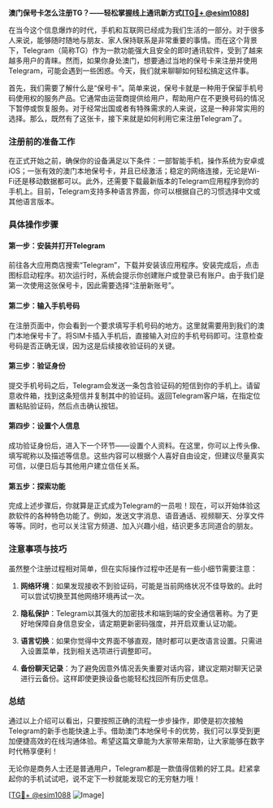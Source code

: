 **澳门保号卡怎么注册TG？——轻松掌握线上通讯新方式[[TG💪+ @esim1088](https://t.me/s/esim1088)]**

在当今这个信息爆炸的时代，手机和互联网已经成为我们生活的一部分。对于很多人来说，能够随时随地与朋友、家人保持联系是非常重要的事情。而在这个背景下，Telegram（简称TG）作为一款功能强大且安全的即时通讯软件，受到了越来越多用户的青睐。然而，如果你身处澳门，想要通过当地的保号卡来注册并使用Telegram，可能会遇到一些困惑。今天，我们就来聊聊如何轻松搞定这件事。

首先，我们需要了解什么是“保号卡”。简单来说，保号卡就是一种用于保留手机号码使用权的服务产品。它通常由运营商提供给用户，帮助用户在不更换号码的情况下暂停或恢复服务。对于经常出国或者有特殊需求的人来说，这是一种非常实用的选择。那么，既然有了这张卡，接下来就是如何利用它来注册Telegram了。

### 注册前的准备工作

在正式开始之前，确保你的设备满足以下条件：一部智能手机，操作系统为安卓或iOS；一张有效的澳门本地保号卡，并且已经激活；稳定的网络连接，无论是Wi-Fi还是移动数据都可以。此外，还需要下载最新版本的Telegram应用程序到你的手机上。目前，Telegram支持多种语言界面，你可以根据自己的习惯选择中文或其他语言版本。

### 具体操作步骤

#### 第一步：安装并打开Telegram
前往各大应用商店搜索“Telegram”，下载并安装该应用程序。安装完成后，点击图标启动程序。初次运行时，系统会提示你创建账户或登录已有账户。由于我们是第一次使用这张保号卡，因此需要选择“注册新账号”。

#### 第二步：输入手机号码
在注册页面中，你会看到一个要求填写手机号码的地方。这里就需要用到我们的澳门本地保号卡了。将SIM卡插入手机后，直接输入对应的手机号码即可。注意检查号码是否正确无误，因为这是后续接收验证码的关键。

#### 第三步：验证身份
提交手机号码之后，Telegram会发送一条包含验证码的短信到你的手机上。请留意收件箱，找到这条短信并复制其中的验证码。返回Telegram客户端，在指定位置粘贴验证码，然后点击确认按钮。

#### 第四步：设置个人信息
成功验证身份后，进入下一个环节——设置个人资料。在这里，你可以上传头像、填写昵称以及描述等信息。这些内容可以根据个人喜好自由设定，但建议尽量真实可信，以便日后与其他用户建立信任关系。

#### 第五步：探索功能
完成上述步骤后，你就算是正式成为Telegram的一员啦！现在，可以开始体验这款软件的各种特色功能了。例如，发送文字消息、语音通话、视频聊天、分享文件等等。同时，也可以关注官方频道、加入兴趣小组，结识更多志同道合的朋友。

### 注意事项与技巧

虽然整个注册过程相对简单，但在实际操作过程中还是有一些小细节需要注意：

1. **网络环境**：如果发现接收不到验证码，可能是当前网络状况不佳导致的。此时可以尝试切换至其他网络环境再试一次。
   
2. **隐私保护**：Telegram以其强大的加密技术和端到端的安全通信著称。为了更好地保障自身信息安全，请定期更新密码强度，并开启双重认证功能。

3. **语言切换**：如果你觉得中文界面不够直观，随时都可以更改语言设置。只需进入设置菜单，找到相关选项进行调整即可。

4. **备份聊天记录**：为了避免因意外情况丢失重要对话内容，建议定期对聊天记录进行云备份。这样即使更换设备也能轻松找回所有历史信息。

### 总结

通过以上介绍可以看出，只要按照正确的流程一步步操作，即使是初次接触Telegram的新手也能快速上手。借助澳门本地保号卡的优势，我们可以享受到更加便捷高效的在线沟通体验。希望这篇文章能为大家带来帮助，让大家能够在数字时代畅享便利！

无论你是商务人士还是普通用户，Telegram都是一款值得信赖的好工具。赶紧拿起你的手机试试吧，说不定下一秒就能发现它的无穷魅力哦！

[[TG💪+ @esim1088](https://t.me/s/esim1088) ![Image](https://i.postimg.cc/4NQfJmqS/Snipaste-2025-05-13-00-14-12.png)]